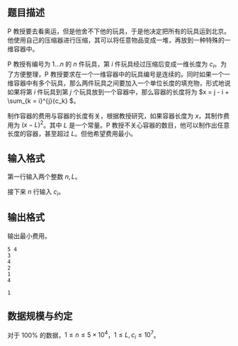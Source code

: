 ## 题目描述

P 教授要去看奥运，但是他舍不下他的玩具，于是他决定把所有的玩具运到北京。他使用自己的压缩器进行压缩，其可以将任意物品变成一堆，再放到一种特殊的一维容器中。

P 教授有编号为 $1 \dots n$ 的 $n$ 件玩具，第 $i$ 件玩具经过压缩后变成一维长度为 $c_i$。为了方便整理，P 教授要求在一个一维容器中的玩具编号是连续的。同时如果一个一维容器中有多个玩具，那么两件玩具之间要加入一个单位长度的填充物，形式地说如果将第 $i$ 件玩具到第 $j$ 个玩具放到一个容器中，那么容器的长度将为 $x = j - i + \sum_{k = i}^{j}{c_k} $。

制作容器的费用与容器的长度有关，根据教授研究，如果容器长度为 $x$，其制作费用为 $(x - L)^2$。其中 $L$ 是一个常量。P 教授不关心容器的数目，他可以制作出任意长度的容器，甚至超过 $L$。但他希望费用最小。

## 输入格式

第一行输入两个整数 $n, L$。

接下来 $n$ 行输入 $c_i$。

## 输出格式

输出最小费用。

```input1
5 4
3
4
2
1
4
```

```output1
1
```

## 数据规模与约定

对于 $100\%$ 的数据，$1 \le n \le 5 \times 10^4$，$1 \le L, c_i \le 10^7$。